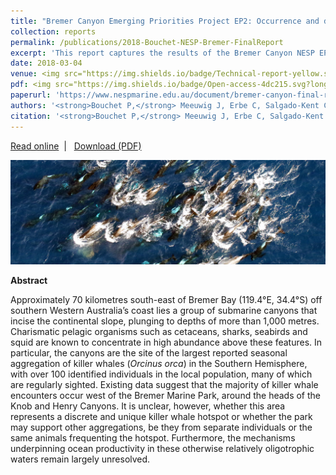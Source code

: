 ```yaml
---
title: "Bremer Canyon Emerging Priorities Project EP2: Occurrence and distribution of marine wildlife in the Bremer Bay region - Final Project Report"
collection: reports
permalink: /publications/2018-Bouchet-NESP-Bremer-FinalReport
excerpt: 'This report captures the results of the Bremer Canyon NESP EP2 Project (Occurrence and distribution of marine wildlife in the Bremer Bay region), which was designed to establish baseline scientific knowledge of the Bremer region using a multidisciplinary approach that combined multiple sampling platforms, including aerial surveys, pelagic baited video systems, ocean gliders, and acoustic arrays.'
date: 2018-03-04
venue: <img src="https://img.shields.io/badge/Technical-report-yellow.svg?longCache=true&style=flat-square">
pdf: <img src="https://img.shields.io/badge/Open-access-4dc215.svg?longCache=true&style=flat-square">
paperurl: 'https://www.nespmarine.edu.au/document/bremer-canyon-final-report'
authors: '<strong>Bouchet P,</strong> Meeuwig J, Erbe C, Salgado-Kent C, Wellard R, Pattiaratchi C.'
citation: '<strong>Bouchet P,</strong> Meeuwig J, Erbe C, Salgado-Kent C, Wellard R, Pattiaratchi C. 2018. Bremer Canyon Emerging Priorities Project EP2: Occurrence and distribution of marine wildlife in the Bremer Bay region - Final Project Report. National Environmental Science Programme (NESP), Marine Biodiversity Hub, 32 p.'
---
```

<i class="fa fa-link" aria-hidden="true"></i> <a href="https://www.nespmarine.edu.au/document/bremer-canyon-final-report"> Read online</a> &nbsp;<span>&#124;</span> &nbsp;<i class="fa fa-file-pdf-o" aria-hidden="true"></i> <a href="https://www.nespmarine.edu.au/system/files/Bouchet%20et%20al%20Bremer%20Canyon%20Final%20%20Report_Milestone%207_19March2018.pdf">  Download (PDF)</a>

<img src='/images/Bouchet2018-Bremer-hero.jpg'>
<br>

<strong>Abstract</strong>

Approximately 70 kilometres south-east of Bremer Bay (119.4°E, 34.4°S) off southern Western Australia’s coast lies a group of submarine canyons that incise the continental slope, plunging to depths of more than 1,000 metres. Charismatic pelagic organisms such as cetaceans, sharks, seabirds and squid are known to concentrate in high abundance above these features. In particular, the canyons are the site of the largest reported seasonal aggregation of killer whales (<em>Orcinus orca</em>) in the Southern Hemisphere, with over 100 identified individuals in the local population, many of which are regularly sighted. Existing data suggest that the majority of killer whale encounters occur west of the Bremer Marine Park, around the heads of the Knob and Henry Canyons. It is unclear, however, whether this area represents a discrete and unique killer whale hotspot or whether the park may support other aggregations, be they from separate individuals or the same animals frequenting the hotspot. Furthermore, the mechanisms underpinning ocean productivity in these otherwise relatively oligotrophic waters remain largely unresolved.
